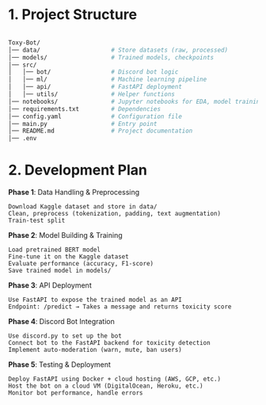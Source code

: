 # 1. Project Structure

```bash

Toxy-Bot/
│── data/                    # Store datasets (raw, processed)
│── models/                  # Trained models, checkpoints
│── src/
│   │── bot/                 # Discord bot logic
│   │── ml/                  # Machine learning pipeline
│   │── api/                 # FastAPI deployment
│   │── utils/               # Helper functions
│── notebooks/               # Jupyter notebooks for EDA, model training
│── requirements.txt         # Dependencies
│── config.yaml              # Configuration file
│── main.py                  # Entry point
│── README.md                # Project documentation
│── .env

```


# 2. Development Plan

**Phase 1**: Data Handling & Preprocessing

    Download Kaggle dataset and store in data/
    Clean, preprocess (tokenization, padding, text augmentation)
    Train-test split

**Phase 2**: Model Building & Training

    Load pretrained BERT model
    Fine-tune it on the Kaggle dataset
    Evaluate performance (accuracy, F1-score)
    Save trained model in models/

**Phase 3**: API Deployment

    Use FastAPI to expose the trained model as an API
    Endpoint: /predict → Takes a message and returns toxicity score

**Phase 4**: Discord Bot Integration

    Use discord.py to set up the bot
    Connect bot to the FastAPI backend for toxicity detection
    Implement auto-moderation (warn, mute, ban users)

**Phase 5**: Testing & Deployment

    Deploy FastAPI using Docker + cloud hosting (AWS, GCP, etc.)
    Host the bot on a cloud VM (DigitalOcean, Heroku, etc.)
    Monitor bot performance, handle errors
